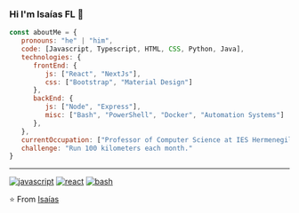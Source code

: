 ### Hi  I'm Isaías FL 👋 

```javascript
const aboutMe = {
   pronouns: "he" | "him",
   code: [Javascript, Typescript, HTML, CSS, Python, Java],
   technologies: {
      frontEnd: {
         js: ["React", "NextJs"],
         css: ["Bootstrap", "Material Design"]
      },
      backEnd: {
         js: ["Node", "Express"],
         misc: ["Bash", "PowerShell", "Docker", "Automation Systems"]
      },
   },
   currentOccupation: ["Professor of Computer Science at IES Hermenegildo Lanz"],
   challenge: "Run 100 kilometers each month."
}
```
___

<!--
Cuando quieras sacar estadísticas.
[![Isaías GitHub stats](https://github-readme-stats.vercel.app/api?username=isaiasfl)](https://github.com/isaiasfl/github-readme-stats)

-->

<!--
**isaiasfl/isaiasfl** is a ✨ _special_ ✨ repository because its `README.md` (this file) appears on your GitHub profile.

Here are some ideas to get you started:

- 🔭 I’m currently working on ...
- 🌱 I’m currently learning ...
- 👯 I’m looking to collaborate on ...
- 🤔 I’m looking for help with ...
- 💬 Ask me about ...
- 📫 How to reach me: ...
- 😄 Pronouns: ...
- ⚡ Fun fact: ...
-->
<a href="https://github.com/isaiasfl"><img src="https://img.shields.io/badge/JS-f5f542.svg?style=for-the-badge&logo=javascript&logoColor=f5f542&labelColor=ffffff" alt="javascript"></a>
<a href="https://github.com/isaiasfl"><img src="https://img.shields.io/badge/react-61DAFB.svg?style=for-the-badge&logo=react&logoColor=61DAFB&labelColor=ffffff" alt="react"></a>
<a href="https://github.com/isaiasfl"><img src="https://img.shields.io/badge/BASH-4a5057.svg?style=for-the-badge&logo=gnu-bash&logoColor=4a5057&labelColor=ffffff" alt="bash"></a>

⭐️ From [Isaías](https://github.com/isaiasfl)
